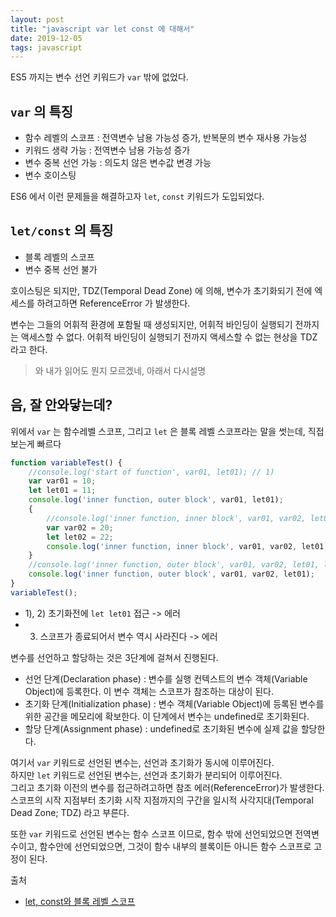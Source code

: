 ```yaml
---
layout: post
title: "javascript var let const 에 대해서"
date: 2019-12-05
tags: javascript
---
```


ES5 까지는 변수 선언 키워드가 `var` 밖에 없었다.

## `var` 의 특징
- 함수 레벨의 스코프 : 전역변수 남용 가능성 증가, 반복문의 변수 재사용 가능성
- 키워드 생략 가능 : 전역변수 남용 가능성 증가
- 변수 중복 선언 가능 : 의도치 않은 변수값 변경 가능
- 변수 호이스팅

ES6 에서 이런 문제들을 해결하고자 `let`, `const` 키워드가 도입되었다.

## `let/const` 의 특징

- 블록 레벨의 스코프
- 변수 중복 선언 불가

호이스팅은 되지만, TDZ(Temporal Dead Zone) 에 의해, 변수가 초기화되기 전에 엑세스를 하려고하면 ReferenceError 가 발생한다.

변수는 그들의 어휘적 환경에 포함될 때 생성되지만, 어휘적 바인딩이 실행되기 전까지는 액세스할 수 없다.
어휘적 바인딩이 실행되기 전까지 액세스할 수 없는 현상을 TDZ라고 한다.
> 와 내가 읽어도 뭔지 모르겠네, 아래서 다시설명

## 음, 잘 안와닿는데?

위에서 `var` 는 함수레벨 스코프, 그리고 `let` 은 블록 레벨 스코프라는 말을 썻는데, 직접 보는게 빠르다

``` javascript
function variableTest() {
    //console.log('start of function', var01, let01); // 1)
    var var01 = 10;
    let let01 = 11;
    console.log('inner function, outer block', var01, let01);
    {
        //console.log('inner function, inner block', var01, var02, let01, let02); // 2)
        var var02 = 20;
        let let02 = 22;
        console.log('inner function, inner block', var01, var02, let01, let02);
    }
    //console.log('inner function, outer block', var01, var02, let01, let02); // 3)
    console.log('inner function, outer block', var01, var02, let01);
}
variableTest();
```

- 1), 2) 초기화전에 `let let01` 접근 -> 에러
- 3) 스코프가 종료되어서 변수 역시 사라진다 -> 에러


변수를 선언하고 할당하는 것은 3단계에 걸쳐서 진행된다.
- 선언 단계(Declaration phase) : 변수를 실행 컨텍스트의 변수 객체(Variable Object)에 등록한다. 이 변수 객체는 스코프가 참조하는 대상이 된다.
- 초기화 단계(Initialization phase) : 변수 객체(Variable Object)에 등록된 변수를 위한 공간을 메모리에 확보한다. 이 단계에서 변수는 undefined로 초기화된다.
- 할당 단계(Assignment phase) : undefined로 초기화된 변수에 실제 값을 할당한다.

여기서 `var` 키워드로 선언된 변수는, 선언과 초기화가 동시에 이루어진다.  
하지만 `let` 키워드로 선언된 변수는, 선언과 초기화가 분리되어 이루어진다.  
그리고 초기화 이전의 변수를 접근하려고하면 참조 에러(ReferenceError)가 발생한다.  
스코프의 시작 지점부터 초기화 시작 지점까지의 구간을 일시적 사각지대(Temporal Dead Zone; TDZ) 라고 부른다.

또한 `var` 키워드로 선언된 변수는 함수 스코프 이므로, 함수 밖에 선언되었으면 전역변수이고, 함수안에 선언되었으면, 그것이 함수 내부의 블록이든 아니든 함수 스코프로 고정이 된다.


출처
- [let, const와 블록 레벨 스코프](https://poiemaweb.com/es6-block-scope)

